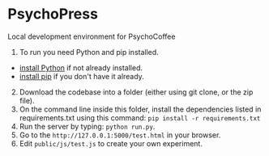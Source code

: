 PsychoPress
===========

Local development environment for PsychoCoffee

1. To run you need Python and pip installed.
- [install Python](https://www.python.org/download/releases/2.7.8/) if not already installed.
- [install pip](https://pypi.python.org/pypi/pip) if you don't have it already.

2. Download the codebase into a folder (either using git clone, or the zip file).
3. On the command line inside this folder, install the dependencies listed in requirements.txt using this command:
      `pip install -r requirements.txt`
4. Run the server by typing: `python run.py`.
5. Go to the `http://127.0.0.1:5000/test.html` in your browser.
6. Edit `public/js/test.js` to create your own experiment.
